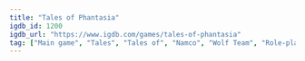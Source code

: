 ```yaml
---
title: "Tales of Phantasia"
igdb_id: 1200
igdb_url: "https://www.igdb.com/games/tales-of-phantasia"
tag: ["Main game", "Tales", "Tales of", "Namco", "Wolf Team", "Role-playing (RPG)", "Single player", "Bird view / Isometric", "Side view", "Fantasy"]
---
```

